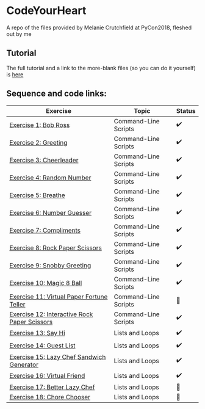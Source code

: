# CodeYourHeart
A repo of the files provided by Melanie Crutchfield at PyCon2018, fleshed out by me

## Tutorial
The full tutorial and a link to the more-blank files (so you can do it yourself) is [here](http://www.superpython.party/01/index.html)

## Sequence and code links:
| Exercise                | Topic           | Status
|--------------------|---------------------| --------------------
| [Exercise 1: Bob Ross](birds.py) | Command-Line Scripts | :heavy_check_mark:
| [Exercise 2: Greeting](say_my_name.py)  | Command-Line Scripts | :heavy_check_mark:
| [Exercise 3: Cheerleader](cheerleader.py)  | Command-Line Scripts | :heavy_check_mark:
| [Exercise 4: Random Number](rand.py)  | Command-Line Scripts | :heavy_check_mark:
| [Exercise 5: Breathe](breathe.py)  | Command-Line Scripts | :heavy_check_mark:
| [Exercise 6: Number Guesser](number_guesser.py)  | Command-Line Scripts | :heavy_check_mark:
| [Exercise 7: Compliments](compliments.py)  | Command-Line Scripts |  :heavy_check_mark:
| [Exercise 8: Rock Paper Scissors](rock_paper_scissors.py)  | Command-Line Scripts | :heavy_check_mark:
| [Exercise 9: Snobby Greeting](greetings.py)  | Command-Line Scripts | :heavy_check_mark:
| [Exercise 10: Magic 8 Ball](magic_eight_ball.py)  | Command-Line Scripts | :heavy_check_mark:
| [Exercise 11: Virtual Paper Fortune Teller](virtual_paper_fortune_teller.py)  | Command-Line Scripts | :memo:
| [Exercise 12: Interactive Rock Paper Scissors](rock_paper_scissors.py)  | Command-Line Scripts | :heavy_check_mark:
| [Exercise 13: Say Hi](say_hi.py)  | Lists and Loops | :heavy_check_mark:
| [Exercise 14: Guest List](event.py)  | Lists and Loops | :heavy_check_mark:
| [Exercise 15: Lazy Chef Sandwich Generator](lazy_chef.py)  | Lists and Loops | :heavy_check_mark:
| [Exercise 16: Virtual Friend](my_friend.py)  | Lists and Loops | :heavy_check_mark:
| [Exercise 17: Better Lazy Chef](lazy_chef.py)  | Lists and Loops | :memo:
| [Exercise 18: Chore Chooser](chore_chooser.py)  | Lists and Loops | :memo:
